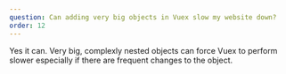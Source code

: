 ```yaml
---
question: Can adding very big objects in Vuex slow my website down?
order: 12
---
```


Yes it can. Very big, complexly nested objects can force Vuex to perform slower especially if there are frequent changes to the object.
